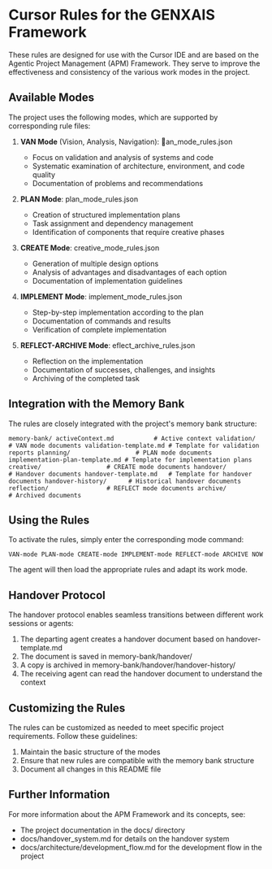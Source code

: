 # Cursor Rules for the GENXAIS Framework

These rules are designed for use with the Cursor IDE and are based on the Agentic Project Management (APM) Framework. They serve to improve the effectiveness and consistency of the various work modes in the project.

## Available Modes

The project uses the following modes, which are supported by corresponding rule files:

1. **VAN Mode** (Vision, Analysis, Navigation): an_mode_rules.json
   - Focus on validation and analysis of systems and code
   - Systematic examination of architecture, environment, and code quality
   - Documentation of problems and recommendations

2. **PLAN Mode**: plan_mode_rules.json
   - Creation of structured implementation plans
   - Task assignment and dependency management
   - Identification of components that require creative phases

3. **CREATE Mode**: creative_mode_rules.json
   - Generation of multiple design options
   - Analysis of advantages and disadvantages of each option
   - Documentation of implementation guidelines

4. **IMPLEMENT Mode**: implement_mode_rules.json
   - Step-by-step implementation according to the plan
   - Documentation of commands and results
   - Verification of complete implementation

5. **REFLECT-ARCHIVE Mode**: eflect_archive_rules.json
   - Reflection on the implementation
   - Documentation of successes, challenges, and insights
   - Archiving of the completed task

## Integration with the Memory Bank

The rules are closely integrated with the project's memory bank structure:

`
memory-bank/
   activeContext.md           # Active context
   validation/                # VAN mode documents
      validation-template.md # Template for validation reports
   planning/                  # PLAN mode documents
      implementation-plan-template.md # Template for implementation plans
   creative/                  # CREATE mode documents
   handover/                  # Handover documents
      handover-template.md   # Template for handover documents
      handover-history/      # Historical handover documents
   reflection/                # REFLECT mode documents
   archive/                   # Archived documents
`

## Using the Rules

To activate the rules, simply enter the corresponding mode command:

`
VAN-mode
PLAN-mode
CREATE-mode
IMPLEMENT-mode
REFLECT-mode
ARCHIVE NOW
`

The agent will then load the appropriate rules and adapt its work mode.

## Handover Protocol

The handover protocol enables seamless transitions between different work sessions or agents:

1. The departing agent creates a handover document based on handover-template.md
2. The document is saved in memory-bank/handover/
3. A copy is archived in memory-bank/handover/handover-history/
4. The receiving agent can read the handover document to understand the context

## Customizing the Rules

The rules can be customized as needed to meet specific project requirements. Follow these guidelines:

1. Maintain the basic structure of the modes
2. Ensure that new rules are compatible with the memory bank structure
3. Document all changes in this README file

## Further Information

For more information about the APM Framework and its concepts, see:
- The project documentation in the docs/ directory
- docs/handover_system.md for details on the handover system
- docs/architecture/development_flow.md for the development flow in the project
